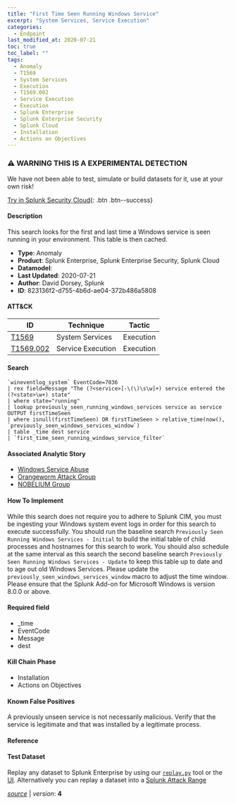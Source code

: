 ```yaml
---
title: "First Time Seen Running Windows Service"
excerpt: "System Services, Service Execution"
categories:
  - Endpoint
last_modified_at: 2020-07-21
toc: true
toc_label: ""
tags:
  - Anomaly
  - T1569
  - System Services
  - Execution
  - T1569.002
  - Service Execution
  - Execution
  - Splunk Enterprise
  - Splunk Enterprise Security
  - Splunk Cloud
  - Installation
  - Actions on Objectives
---
```


### ⚠️ WARNING THIS IS A EXPERIMENTAL DETECTION
We have not been able to test, simulate or build datasets for it, use at your own risk!


[Try in Splunk Security Cloud](https://www.splunk.com/en_us/cyber-security.html){: .btn .btn--success}

#### Description

This search looks for the first and last time a Windows service is seen running in your environment. This table is then cached.

- **Type**: Anomaly
- **Product**: Splunk Enterprise, Splunk Enterprise Security, Splunk Cloud
- **Datamodel**: 
- **Last Updated**: 2020-07-21
- **Author**: David Dorsey, Splunk
- **ID**: 823136f2-d755-4b6d-ae04-372b486a5808


#### ATT&CK

| ID          | Technique   | Tactic         |
| ----------- | ----------- | -------------- |
| [T1569](https://attack.mitre.org/techniques/T1569/) | System Services | Execution |
| [T1569.002](https://attack.mitre.org/techniques/T1569/002/) | Service Execution | Execution |


#### Search

```
`wineventlog_system` EventCode=7036 
| rex field=Message "The (?<service>[-\(\)\s\w]+) service entered the (?<state>\w+) state" 
| where state="running" 
| lookup previously_seen_running_windows_services service as service OUTPUT firstTimeSeen 
| where isnull(firstTimeSeen) OR firstTimeSeen > relative_time(now(), `previously_seen_windows_services_window`) 
| table _time dest service 
| `first_time_seen_running_windows_service_filter`
```

#### Associated Analytic Story
* [Windows Service Abuse](/stories/windows_service_abuse)
* [Orangeworm Attack Group](/stories/orangeworm_attack_group)
* [NOBELIUM Group](/stories/nobelium_group)


#### How To Implement
While this search does not require you to adhere to Splunk CIM, you must be ingesting your Windows system event logs in order for this search to execute successfully. You should run the baseline search `Previously Seen Running Windows Services - Initial` to build the initial table of child processes and hostnames for this search to work. You should also schedule at the same interval as this search the second baseline search `Previously Seen Running Windows Services - Update` to keep this table up to date and to age out old Windows Services. Please update the `previously_seen_windows_services_window` macro to adjust the time window. Please ensure that the Splunk Add-on for Microsoft Windows is version 8.0.0 or above.

#### Required field
* _time
* EventCode
* Message
* dest


#### Kill Chain Phase
* Installation
* Actions on Objectives


#### Known False Positives
A previously unseen service is not necessarily malicious. Verify that the service is legitimate and that was installed by a legitimate process.





#### Reference


#### Test Dataset
Replay any dataset to Splunk Enterprise by using our [`replay.py`](https://github.com/splunk/attack_data#using-replaypy) tool or the [UI](https://github.com/splunk/attack_data#using-ui).
Alternatively you can replay a dataset into a [Splunk Attack Range](https://github.com/splunk/attack_range#replay-dumps-into-attack-range-splunk-server)




[*source*](https://github.com/splunk/security_content/tree/develop/detections/experimental/endpoint/first_time_seen_running_windows_service.yml) \| *version*: **4**